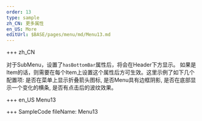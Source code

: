 ```yaml
--- 
order: 13
type: sample
zh_CN: 更多属性
en_US: More
editUrl: $BASE/pages/menu/md/Menu13.md
---
```


+++ zh_CN

对于SubMenu，设置了<Code>hasBottomBar</Code>属性后，将会在Header下方显示。
如果是Item的话，则需要在每个Item上设置这个属性后方可生效。这里示例了如下几个配置项:
是否在菜单上显示折叠箭头图标,
是否Menu具有边框阴影,
是否在底部显示一个变化的横条,
是否有点击后的波纹效果。
 

+++ en_US
Menu13

+++ SampleCode
fileName: Menu13
